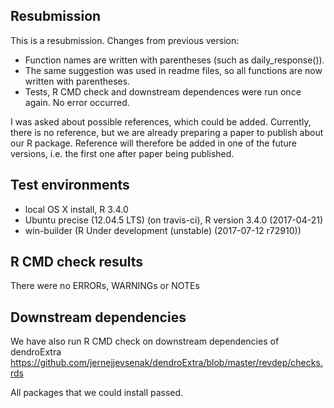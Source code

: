 ## Resubmission
This is a resubmission. Changes from previous version: 

* Function names are written with parentheses (such as daily_response()).
* The same suggestion was used in readme files, so all functions are now written with parentheses.
* Tests, R CMD check and downstream dependences were run once again. No error occurred. 

I was asked about possible references, which could be added. Currently, there is no reference, but we are already preparing a paper to publish about our R package. Reference will therefore be added in one of the future versions, i.e. the first one after paper being published. 

## Test environments
* local OS X install, R 3.4.0
* Ubuntu precise (12.04.5 LTS) (on travis-ci), R version 3.4.0 (2017-04-21)
* win-builder (R Under development (unstable) (2017-07-12 r72910))

## R CMD check results
There were no ERRORs, WARNINGs or NOTEs


## Downstream dependencies
We have also run R CMD check on downstream dependencies of dendroExtra
https://github.com/jernejjevsenak/dendroExtra/blob/master/revdep/checks.rds

All packages that we could install passed. 
